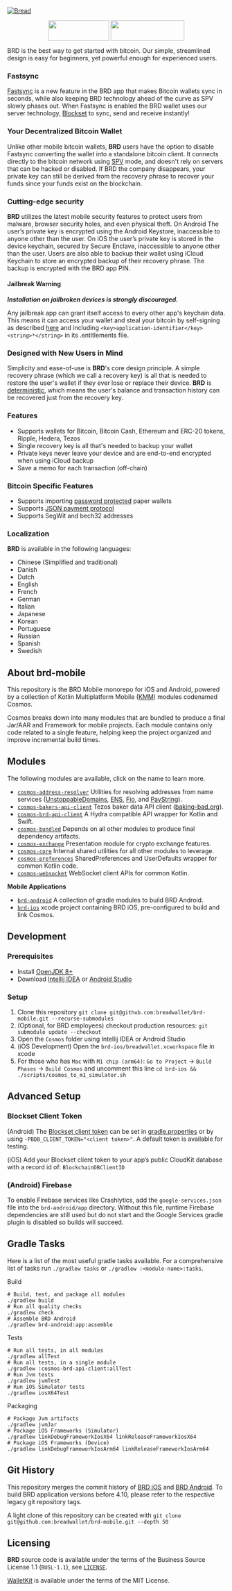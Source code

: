 [![Bread](images/top-logo.png)](https://brd.com/)

<div align="center">
  <a href="https://apps.apple.com/us/app/brd-bitcoin-wallet-btc-bch-eth/id885251393"><img align="center" width="140px" height="47px" src="images/app_store.png"/></a>
  <a href="https://play.google.com/store/apps/details?id=com.breadwallet"><img align="center" width="170px" height="47px" src="images/play_store.png"/></a>
</div>

BRD is the best way to get started with bitcoin.
Our simple, streamlined design is easy for beginners, yet powerful enough for experienced users.

### Fastsync
[Fastsync](https://brd.com/blog/fastsync-explained) is a new feature in the BRD app that makes Bitcoin wallets sync in seconds, while also keeping BRD technology ahead of the curve as SPV slowly phases out.
When Fastsync is enabled the BRD wallet uses our server technology, [Blockset](https://docs.blockset.com/) to sync, send and receive instantly!

### Your Decentralized Bitcoin Wallet

Unlike other mobile bitcoin wallets, **BRD** users have the option to disable Fastsync converting the wallet into a standalone bitcoin client.
It connects directly to the bitcoin network using [SPV](https://en.bitcoin.it/wiki/Thin_Client_Security#Header-Only_Clients) mode, and doesn't rely on servers that can be hacked or disabled.
If BRD the company disappears, your private key can still be derived from the recovery phrase to recover your funds since your funds exist on the blockchain.

### Cutting-edge security

**BRD** utilizes the latest mobile security features to protect users from malware, browser security holes, and even physical theft.
On Android The user’s private key is encrypted using the Android Keystore, inaccessible to anyone other than the user.
On iOS the user’s private key is stored in the device keychain, secured by Secure Enclave, inaccessible to anyone other than the user.
Users are also able to backup their wallet using iCloud Keychain to store an encrypted backup of their recovery phrase.
The backup is encrypted with the BRD app PIN.

#### Jailbreak Warning

***Installation on jailbroken devices is strongly discouraged.***

Any jailbreak app can grant itself access to every other app's keychain data. This means it can access your wallet and steal your bitcoin by self-signing as described [here](http://www.saurik.com/id/8) and including `<key>application-identifier</key><string>*</string>` in its .entitlements file.

### Designed with New Users in Mind

Simplicity and ease-of-use is **BRD**'s core design principle. A simple recovery phrase (which we call a recovery key) is all that is needed to restore the user's wallet if they ever lose or replace their device. **BRD** is [deterministic](https://github.com/bitcoin/bips/blob/master/bip-0032.mediawiki), which means the user's balance and transaction history can be recovered just from the recovery key.

### Features

- Supports wallets for Bitcoin, Bitcoin Cash, Ethereum and ERC-20 tokens, Ripple, Hedera, Tezos
- Single recovery key is all that's needed to backup your wallet
- Private keys never leave your device and are end-to-end encrypted when using iCloud backup
- Save a memo for each transaction (off-chain)

### Bitcoin Specific Features
- Supports importing [password protected](https://github.com/bitcoin/bips/blob/master/bip-0038.mediawiki) paper wallets
- Supports [JSON payment protocol](https://bitpay.com/docs/payment-protocol)
- Supports SegWit and bech32 addresses

### Localization

**BRD** is available in the following languages:

- Chinese (Simplified and traditional)
- Danish
- Dutch
- English
- French
- German
- Italian
- Japanese
- Korean
- Portuguese
- Russian
- Spanish
- Swedish

## About brd-mobile

This repository is the BRD Mobile monorepo for iOS and Android, powered by a collection of Kotlin Multiplatform Mobile ([KMM](https://kotlinlang.org/lp/mobile/)) modules codenamed Cosmos.

Cosmos breaks down into many modules that are bundled to produce a final Jar/AAR and Framework for mobile projects.
Each module contains only code related to a single feature, helping keep the project organized and improve incremental build times.

## Modules

The following modules are available, click on the name to learn more.

- [`cosmos-address-resolver`](/cosmos-address-resolver) Utilities for resolving addresses from name services ([UnstoppableDomains](https://unstoppabledomains.com/), [ENS](https://ens.domains/), [Fio](https://fioprotocol.io/), and [PayString](https://paystring.org/)).
- [`cosmos-bakers-api-client`](/cosmos-bakers-api-client) Tezos baker data API client ([baking-bad.org](http://baking-bad.org)).
- [`cosmos-brd-api-client`](/cosmos-brd-api-client) A Hydra compatible API wrapper for Kotlin and Swift.
- [`cosmos-bundled`](/cosmos-bundled) Depends on all other modules to produce final dependency artifacts.
- [`cosmos-exchange`](/cosmos-exchange) Presentation module for crypto exchange features.
- [`cosmos-core`](/cosmos-core) Internal shared utilities for all other modules to leverage.
- [`cosmos-preferences`](/cosmos-preferences) SharedPreferences and UserDefaults wrapper for common Kotlin code.
- [`cosmos-websocket`](/cosmos-websocket) WebSocket client APIs for common Kotlin.

**Mobile Applications**

- [`brd-android`](/brd-android) A collection of gradle modules to build BRD Android.
- [`brd-ios`](/brd-ios) xcode project containing BRD iOS, pre-configured to build and link Cosmos.

## Development

### Prerequisites

- Install [OpenJDK 8+](https://adoptopenjdk.net/installation.html?variant=openjdk8)
- Download [Intellij IDEA](https://www.jetbrains.com/idea/) or [Android Studio](https://developer.android.com/studio/)

### Setup

1. Clone this repository `git clone git@github.com:breadwallet/brd-mobile.git --recurse-submodules`
2. (Optional, for BRD employees) checkout production resources: `git submodule update --checkout`
3. Open the `Cosmos` folder using Intellij IDEA or Android Studio
4. (iOS Development) Open the `brd-ios/breadwallet.xcworkspace` file in xcode
5. For those who has `Mac` with `M1 chip (arm64)`: `Go to Project` -> `Build Phases` -> `Build Cosmos` and uncomment this line `cd brd-ios && ./scripts/cosmos_to_m1_simulator.sh`

## Advanced Setup

### Blockset Client Token

(Android) The [Blockset client token](https://blockset.com/docs/v1/tools/authentication) can be set in [gradle.properties](gradle.properties) or by using `-PBDB_CLIENT_TOKEN="<client token>"`.
A default token is available for testing.

(iOS) Add your Blockset client token to your app’s public CloudKit database with a record id of: `BlockchainDBClientID`

### (Android) Firebase

To enable Firebase services like Crashlytics, add the `google-services.json` file into the `brd-android/app` directory.
Without this file, runtime Firebase dependencies are still used but do not start and the Google Services gradle plugin is disabled so builds will succeed.


## Gradle Tasks

Here is a list of the most useful gradle tasks available.
For a comprehensive list of tasks run `./gradlew tasks` or `./gradlew :<module-name>:tasks`.


Build
```shell
# Build, test, and package all modules
./gradlew build
# Run all quality checks
./gradlew check
# Assemble BRD Android
./gradlew brd-android:app:assemble
```

Tests
```shell
# Run all tests, in all modules
./gradlew allTest
# Run all tests, in a single module
./gradlew :cosmos-brd-api-client:allTest
# Run Jvm tests
./gradlew jvmTest
# Run iOS Simulator tests
./gradlew iosX64Test
```

Packaging
```shell
# Package Jvm artifacts
./gradlew jvmJar
# Package iOS Frameworks (Simulator)
./gradlew linkDebugFrameworkIosX64 linkReleaseFrameworkIosX64
# Package iOS Frameworks (Device)
./gradlew linkDebugFrameworkIosArm64 linkReleaseFrameworkIosArm64
```

## Git History

This repository merges the commit history of [BRD iOS](https://github.com/breadwallet/breadwallet-ios) and [BRD Android](https://github.com/breadwallet/breadwallet-android).
To build BRD application versions before 4.10, please refer to the respective legacy git repository tags.

A light clone of this repository can be created with `git clone git@github.com:breadwallet/brd-mobile.git --depth 50`


## Licensing

**BRD** source code is available under the terms of the Business Source License 1.1 (`BUSL-1.1`), see [`LICENSE`](./LICENSE).

[WalletKit](https://github.com/blockset-corp/walletkit) is available under the terms of the MIT License.
